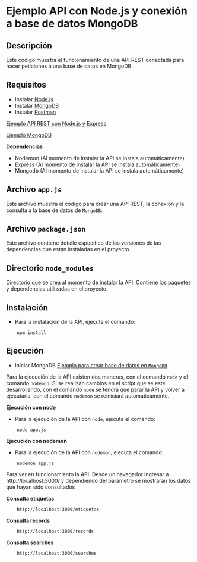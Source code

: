 # Ejemplo API con Node.js y conexión a base de datos MongoDB

## Descripción

Este código muestra el funcionamiento de una API REST conectada para hacer peticiones a una base de datos en MongoDB.

## Requisitos

* Instalar [Node.js](https://nodejs.org/es/)
* Instalar [MongoDB](https://www.mongodb.com/)
* Instalar [Postman](https://www.getpostman.com/)

[Ejemplo API REST con Node.js y Express](https://github.com/brendanajeraflores/apiNodeExpress)

[Ejemplo MongoDB](https://github.com/brendanajeraflores/mongodb)

**Dependencias**

* Nodemon (Al momento de instalar la API se instala automáticamente)
* Express (Al momento de instalar la API se instala automáticamente)
* Mongodb (Al momento de instalar la API se instala automáticamente)

## Archivo `app.js`

Este archivo muestra el código para crear una API REST, la conexión y la consulta a la base de datos de `MongoDB`.

## Archivo `package.json`

Este archivo contiene detalle específico de las versiones de las dependencias que estan instaladas en el proyecto.

## Directorio `node_modules`

Directorio que se crea al momento de instalar la API. Contiene los paquetes y dependencias utilizadas en el proyecto.

## Instalación

* Para la instalación de la API, ejecuta el comando: 
```objc
	npm install 
```

## Ejecución

* Iniciar MongoDB
[Ejemplo para crear base de datos en `MongoDB`](https://github.com/brendanajeraflores/mongodb)

Para la ejecución de la API existen dos maneras, con el comando `node` y el comando `nodemon`. Si se realizan cambios en el script que se este desarrollando, con el comando `node` se tendrá que parar la API y volver a ejecutarla, con el comando `nodemon` se reiniciará automáticamente.

**Ejecución con node**

* Para la ejecución de la API con `node`, ejecuta el comando:
```objc
	node app.js 
```

**Ejecución con nodemon**

* Para la ejecución de la API con `nodemon`, ejecuta el comando:
```objc
	nodemon app.js 
```

Para ver en funcionamiento la API. Desde un navegador ingresar a http://localhost:3000/ y dependiendo del parametro se mostrarán los datos que hayan sido consultados

**Consulta etiquetas**
```objc
	http://localhost:3000/etiquetas
```

**Consulta records**
```objc
	http://localhost:3000/records
```

**Consulta searches**
```objc
	http://localhost:3000/searches
```